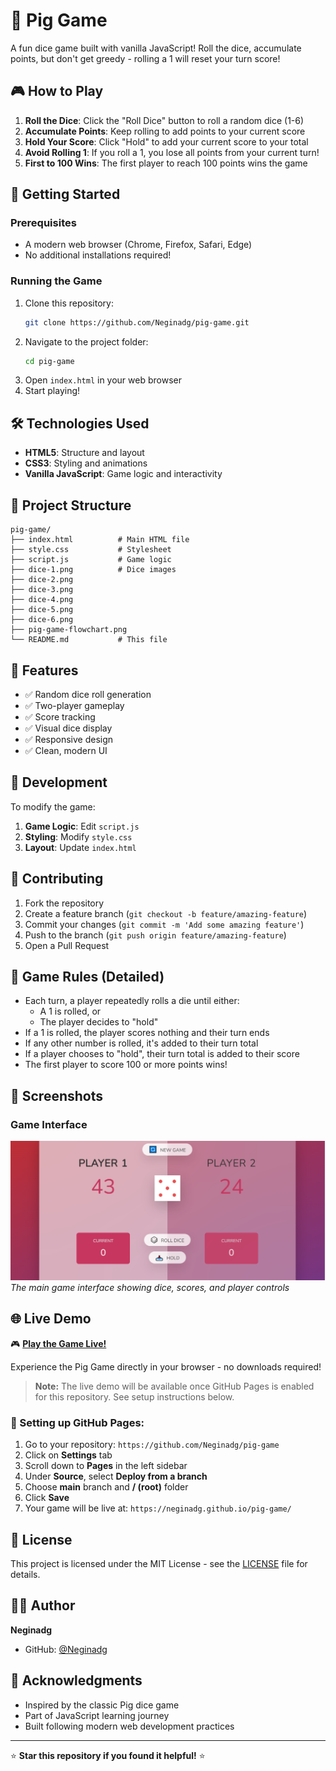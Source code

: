 # 🎲 Pig Game

A fun dice game built with vanilla JavaScript! Roll the dice, accumulate points, but don't get greedy - rolling a 1 will reset your turn score!

## 🎮 How to Play

1. **Roll the Dice**: Click the "Roll Dice" button to roll a random dice (1-6)
2. **Accumulate Points**: Keep rolling to add points to your current score
3. **Hold Your Score**: Click "Hold" to add your current score to your total
4. **Avoid Rolling 1**: If you roll a 1, you lose all points from your current turn!
5. **First to 100 Wins**: The first player to reach 100 points wins the game

## 🚀 Getting Started

### Prerequisites

- A modern web browser (Chrome, Firefox, Safari, Edge)
- No additional installations required!

### Running the Game

1. Clone this repository:
   ```bash
   git clone https://github.com/Neginadg/pig-game.git
   ```
2. Navigate to the project folder:
   ```bash
   cd pig-game
   ```
3. Open `index.html` in your web browser
4. Start playing!

## 🛠️ Technologies Used

- **HTML5**: Structure and layout
- **CSS3**: Styling and animations
- **Vanilla JavaScript**: Game logic and interactivity

## 📁 Project Structure

```
pig-game/
├── index.html          # Main HTML file
├── style.css           # Stylesheet
├── script.js           # Game logic
├── dice-1.png          # Dice images
├── dice-2.png
├── dice-3.png
├── dice-4.png
├── dice-5.png
├── dice-6.png
├── pig-game-flowchart.png
└── README.md           # This file
```

## 🎯 Features

- ✅ Random dice roll generation
- ✅ Two-player gameplay
- ✅ Score tracking
- ✅ Visual dice display
- ✅ Responsive design
- ✅ Clean, modern UI

## 🔧 Development

To modify the game:

1. **Game Logic**: Edit `script.js`
2. **Styling**: Modify `style.css`
3. **Layout**: Update `index.html`

## 🤝 Contributing

1. Fork the repository
2. Create a feature branch (`git checkout -b feature/amazing-feature`)
3. Commit your changes (`git commit -m 'Add some amazing feature'`)
4. Push to the branch (`git push origin feature/amazing-feature`)
5. Open a Pull Request

## 📝 Game Rules (Detailed)

- Each turn, a player repeatedly rolls a die until either:
  - A 1 is rolled, or
  - The player decides to "hold"
- If a 1 is rolled, the player scores nothing and their turn ends
- If any other number is rolled, it's added to their turn total
- If a player chooses to "hold", their turn total is added to their score
- The first player to score 100 or more points wins!

## 📸 Screenshots

### Game Interface

![Pig Game Screenshot](screenshots/gameScreen.png)
_The main game interface showing dice, scores, and player controls_

## 🌐 Live Demo

🎮 **[Play the Game Live!](https://neginadg.github.io/pig-game/)**

Experience the Pig Game directly in your browser - no downloads required!

> **Note:** The live demo will be available once GitHub Pages is enabled for this repository. See setup instructions below.

### 🚀 Setting up GitHub Pages:

1. Go to your repository: `https://github.com/Neginadg/pig-game`
2. Click on **Settings** tab
3. Scroll down to **Pages** in the left sidebar
4. Under **Source**, select **Deploy from a branch**
5. Choose **main** branch and **/ (root)** folder
6. Click **Save**
7. Your game will be live at: `https://neginadg.github.io/pig-game/`

## 📄 License

This project is licensed under the MIT License - see the [LICENSE](LICENSE) file for details.

## 👨‍💻 Author

**Neginadg**

- GitHub: [@Neginadg](https://github.com/Neginadg)

## 🙏 Acknowledgments

- Inspired by the classic Pig dice game
- Part of JavaScript learning journey
- Built following modern web development practices

---

⭐ **Star this repository if you found it helpful!** ⭐
